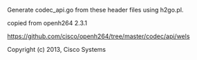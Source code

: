 
Generate codec_api.go from these header files using h2go.pl.

copied from openh264 2.3.1

https://github.com/cisco/openh264/tree/master/codec/api/wels

Copyright (c) 2013, Cisco Systems
